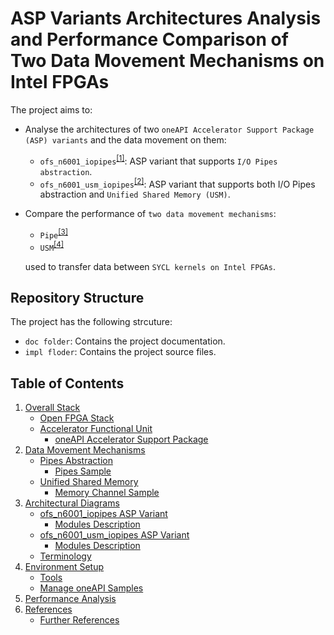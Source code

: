 # ASP Variants Architectures Analysis and Performance Comparison of Two Data Movement Mechanisms on Intel FPGAs
The project aims to:
* Analyse the architectures of two `oneAPI Accelerator Support Package (ASP) variants` and the data movement on them:
    * `ofs_n6001_iopipes`<sup>[[1]](references.md#ref_aspv_pipes)</sup>: ASP variant that supports `I/O Pipes abstraction`.
    * `ofs_n6001_usm_iopipes`<sup>[[2]](references.md#ref_aspv_usm_pipes)</sup>: ASP variant that supports both I/O Pipes abstraction and `Unified Shared Memory (USM)`.
* Compare the performance of `two data movement mechanisms`:
    * `Pipe`<sup>[[3]](references.md#ref_pipes_sample)</sup>
    * `USM`<sup>[[4]](references.md#ref_explicit_sample)</sup>

    used to transfer data between `SYCL kernels on Intel FPGAs`.


## Repository Structure 
The project has the following strcuture:
* `doc folder`: Contains the project documentation.
* `impl floder`: Contains the project source files.

## Table of Contents
1. [Overall Stack ](doc/ofs.md)
    * [Open FPGA Stack](doc/ofs.md#ch_ofs)
    * [Accelerator Functional Unit](doc/ofs.md#ch_afu)
        * [oneAPI Accelerator Support Package](doc/ofs.md#ch_asp)
1. [Data Movement Mechanisms](doc/samples.md)    
    * [Pipes Abstraction](doc/samples.md#ch_pipes)
        * [Pipes Sample](doc/samples.md#ch_pipes_s)
    * [Unified Shared Memory](doc/samples.md#ch_usm)
        * [Memory Channel Sample](doc/samples.md#ch_usm_s)
1. [Architectural Diagrams](doc/arch_diagram.md)
    * [ofs_n6001_iopipes ASP Variant](doc/arch_diagram.md#ch_iopipes_arch)
        * [Modules Description](doc/arch_diagram.md#ch_modules_iopipes)
    * [ofs_n6001_usm_iopipes ASP Variant](doc/arch_diagram.md#ch_usmiopipes_arch)
        * [Modules Description](doc/arch_diagram.md#ch_modules_usmiopipes)
    * [Terminology](doc/arch_diagram.md#ch_term)
1. [Environment Setup](doc/setup.md)
    * [Tools](doc/setup.md#ch_tools)
    * [Manage oneAPI Samples](doc/setup.md#ch_samples)
1. [Performance Analysis](doc/analysis.md)
1. [References](doc/references.md)
    * [Further References](doc/references.md#fref)